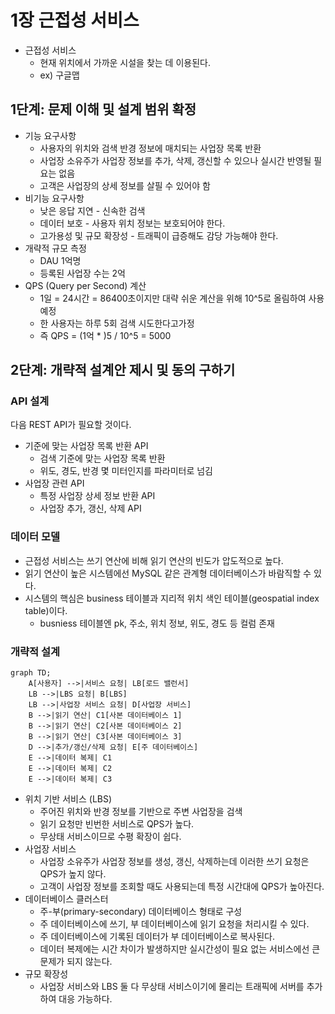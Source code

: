 # 1장 근접성 서비스
- 근접성 서비스
    - 현재 위치에서 가까운 시설을 찾는 데 이용된다.
    - ex) 구글맵

## 1단계: 문제 이해 및 설계 범위 확정

- 기능 요구사항
    - 사용자의 위치와 검색 반경 정보에 매치되는 사업장 목록 반환
    - 사업장 소유주가 사업장 정보를 추가, 삭제, 갱신할 수 있으나 실시간 반영될 필요는 없음
    - 고객은 사업장의 상세 정보를 살필 수 있어야 함
- 비기능 요구사항
    - 낮은 응답 지연 - 신속한 검색
    - 데이터 보호 - 사용자 위치 정보는 보호되어야 한다.
    - 고가용성 및 규모 확장성 - 트래픽이 급증해도 감당 가능해야 한다.
- 개략적 규모 측정
    - DAU 1억명
    - 등록된 사업장 수는 2억
- QPS (Query per Second) 계산
    - 1일 = 24시간 = 86400초이지만 대략 쉬운 계산을 위해 10^5로 올림하여 사용 예정
    - 한 사용자는 하루 5회 검색 시도한다고가정
    - 즉 QPS = (1억 * )5 / 10^5 = 5000

## 2단계: 개략적 설계안 제시 및 동의 구하기

### API 설계

다음 REST API가 필요할 것이다.

- 기준에 맞는 사업장 목록 반환 API
    - 검색 기준에 맞는 사업장 목록 반환
    - 위도, 경도, 반경 몇 미터인지를 파라미터로 넘김
- 사업장 관련 API
    - 특정 사업장 상세 정보 반환 API
    - 사업장 추가, 갱신, 삭제 API

### 데이터 모델

- 근접성 서비스는 쓰기 연산에 비해 읽기 연산의 빈도가 압도적으로 높다.
- 읽기 연산이 높은 시스템에선 MySQL 같은 관계형 데이터베이스가 바람직할 수 있다.
- 시스템의 핵심은 business 테이블과 지리적 위치 색인 테이블(geospatial index table)이다.
    - busniess 테이블엔 pk, 주소, 위치 정보, 위도, 경도 등 컬럼 존재

### 개략적 설계

```mermaid
graph TD;
    A[사용자] -->|서비스 요청| LB[로드 밸런서]
    LB -->|LBS 요청| B[LBS]
    LB -->|사업장 서비스 요청| D[사업장 서비스]
    B -->|읽기 연산| C1[사본 데이터베이스 1]
    B -->|읽기 연산| C2[사본 데이터베이스 2]
    B -->|읽기 연산| C3[사본 데이터베이스 3]
    D -->|추가/갱신/삭제 요청| E[주 데이터베이스]
    E -->|데이터 복제| C1
    E -->|데이터 복제| C2
    E -->|데이터 복제| C3
```

- 위치 기반 서비스 (LBS)
    - 주어진 위치와 반경 정보를 기반으로 주변 사업장을 검색
    - 읽기 요청만 빈번한 서비스로 QPS가 높다.
    - 무상태 서비스이므로 수평 확장이 쉽다.
- 사업장 서비스
    - 사업장 소유주가 사업장 정보를 생성, 갱신, 삭제하는데 이러한 쓰기 요청은 QPS가 높지 않다.
    - 고객이 사업장 정보를 조회할 때도 사용되는데 특정 시간대에 QPS가 높아진다.
- 데이터베이스 클러스터
    - 주-부(primary-secondary) 데이터베이스 형태로 구성
    - 주 데이터베이스에 쓰기, 부 데이터베이스에 읽기 요청을 처리시킬 수 있다.
    - 주 데이터베이스에 기록된 데이터가 부 데이터베이스로 복사된다.
    - 데이터 복제에는 시간 차이가 발생하지만 실시간성이 필요 없는 서비스에선 큰 문제가 되지 않는다.
- 규모 확장성
    - 사업장 서비스와 LBS 둘 다 무상태 서비스이기에 몰리는 트래픽에 서버를 추가하여 대응 가능하다.
